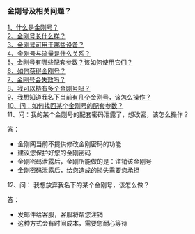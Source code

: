 ### 金刚号及相关问题？

[1、什么是金刚号？](https://a2zitpro.github.io/web/什么是金刚号)<br>
[2、金刚号长什么样？](https://a2zitpro.github.io/web/金刚号的形态) <br>
[3、金刚号可用于哪些设备？](https://a2zitpro.github.io/web/金刚号与设备的关系) <br>
[4、金刚号与流量是什么关系？](https://a2zitpro.github.io/web/金刚号与流量的关系)<br>
[5、金刚号有哪些配套参数？该如何使用它们？](https://a2zitpro.github.io/web/金刚号的配套参数)<br>
[6、如何获得金刚号？](https://a2zitpro.github.io/web/如何获得金刚号)<br>
[7、金刚号会失效吗？](https://a2zitpro.github.io/web/金刚号有效期)<br>
[8、我可以持有多个金刚号吗？](https://a2zitpro.github.io/web/每位用户可持有几个金刚号)<br>
[9、我想知道我名下当前有几个金刚号，该怎么操作？](https://a2zitpro.github.io/web/查询名下金刚号)<br>
[10、问：如何找回某个金刚号的配套参数？](https://a2zitpro.github.io/web/如何找回配套参数)<br>
11、问：我的某个金刚号的配套密码泄露了，想改密，该怎么操作？<br>

答：
- 金刚网当前不提供修改金刚密码的功能
- 建议您保护好您的金刚密码
- 金刚密码泄露后，金刚所能做的是：注销该金刚号
- 金刚密码泄露后，给您造成的损失需要您承担

12、问： 我想放弃我名下的某个金刚号，该怎么做？<br>

答：

- 发邮件给客服，客服将帮您注销
- 这种方式会有时间成本，需要您耐心等待
